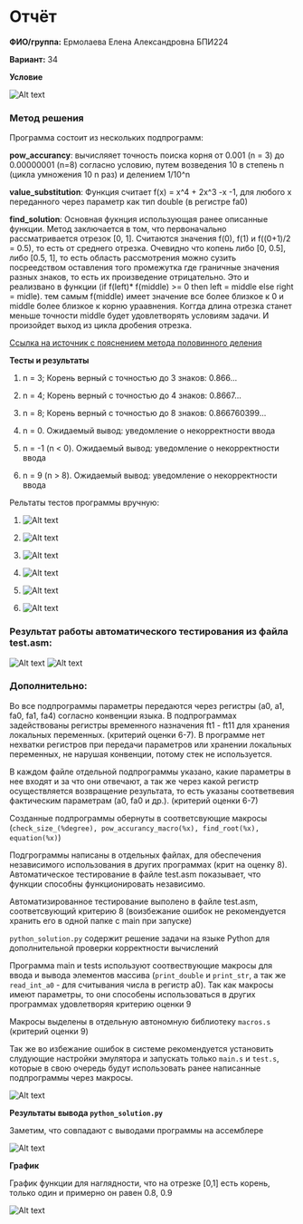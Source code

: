 

# Отчёт

__ФИО/группа:__ Ермолаева Елена Александровна БПИ224

__Вариант:__ 34

__Условие__

![Alt text](images/image.png)

### Метод решения
Программа состоит из нескольких подпрограмм:

__pow_accurancy__: вычисляяет точность поиска корня от 0.001 (n = 3) до 0.00000001 (n=8) согласно условию, путем возведения 10 в степень n (цикла умножения 10 n раз) и делением 1/10^n

__value_substitution__: Функция считает f(x) = x^4 + 2x^3 -x -1, для любого x переданного через параметр как тип double (в регистре fa0)

__find_solution__: Основная фукнция использующая ранее описанные функции. Метод заключается в том, что первоначально рассматривается отрезок
[0, 1]. Считаются значения f(0), f(1) и f((0+1)/2 = 0.5), то есть от среднего отрезка. Очевидно что копень либо [0, 0.5], либо [0.5, 1], то есть область рассмотрения можно сузить посреедством оставления того промежутка где граничные значения разных знаков, то есть их произведение отрицательно. Это и реализвано в функции (if f(left)* f(middle) >= 0 then left = middle else right = midle). тем самым f(middle) имеет значение все более близкое к 0 и middle более близкое к корню ураавнения. Коггда длина отрезка станет меньше точности middle будет удовлетворять условиям задачи. И произойдет выход из цикла дробения отрезка.  


[Ссылка на источник с пояснением метода половинного деления](https://elib.belstu.by/handle/123456789/33282#:~:text=%D0%9C%D0%B5%D1%82%D0%BE%D0%B4%20%D0%BF%D0%BE%D0%BB%D0%BE%D0%B2%D0%B8%D0%BD%D0%BD%D0%BE%D0%B3%D0%BE%20%D0%B4%D0%B5%D0%BB%D0%B5%D0%BD%D0%B8%D1%8F%20%D1%81%D0%BE%D1%81%D1%82%D0%BE%D0%B8%D1%82%20%D0%B2,%D0%BD%D0%B5%20%D1%81%D1%82%D0%B0%D0%BD%D0%B5%D1%82%20%D0%BC%D0%B5%D0%BD%D1%8C%D1%88%D0%B5%20%D0%B7%D0%B0%D0%B4%D0%B0%D0%BD%D0%BD%D0%BE%D0%B9%20%D1%82%D0%BE%D1%87%D0%BD%D0%BE%D1%81%D1%82%D0%B8.)

__Тесты и результаты__

1. n = 3; Корень верный с точностью до 3 знаков: 0.866...

2. n = 4; Корень верный с точностью до 4 знаков: 0.8667...

3. n = 8; Корень верный с точностью до 8 знаков: 0.866760399...

4. n = 0. Ожидаемый вывод: уведомление о некорректности ввода

5. n = -1 (n < 0). Ожидаемый вывод: уведомление о некорректности ввода

6. n = 9 (n > 8). Ожидаемый вывод: уведомление о некорректности ввода
   
Рельтаты тестов программы вручную:   

1.  ![Alt text](images/image-3.png)
 
2. ![Alt text](images/image-4.png)

3. ![Alt text](images/image-5.png)

4.  ![Alt text](images/image-6.png)

5. ![Alt text](images/image-7.png)

6. ![Alt text](images/image-8.png)



### Результат работы автоматического тестирования из файла test.asm:

![Alt text](images/image-1.png)
![Alt text](images/image-2.png)

### Дополнительно:

Во все подпрограммы параметры передаются через регистры (a0, a1, fa0, fa1, fa4) согласно конвенции языка. В подпрограммах задействованы регистры временного назначения ft1 - ft11 для хранения локальных переменных. (критерий оценки 6-7). В программе нет нехватки регистров при передачи параметров или хранении локальных переменных, не нарушая конвенции, потому стек не используется.

В каждом файле отдельной подпрограммы указано, какие параметры в нее входят и за что они отвечают, а так же через какой регистр осуществляется возвращение результата, то есть указаны соответвевия фактическим параметрам (a0, fa0 и др.). (критерий оценки 6-7)

Созданные подпрограммы обернуты в соответсвующие макросы (`check_size_(%degree), pow_accurancy_macro(%x), find_root(%x), equation(%x)`)

Подгрограммы написаны в отдельных файлах, для обеспечения независимого использования в других программах (крит на оценку 8). Автоматическое тестирование в файле test.asm показывает, что функции способны функционировать независимо.

Автоматизированное тестирование выполено в файле test.asm, соответсвующий критерию 8 (воизбежание ошибок не рекомендуется хранить его в одной папке с main при запуске)

`python_solution.py` содержит решение задачи на языке Python для дополнительной проверки корректности вычислений

Программа main и tests используют соотвествующие макросы для ввода и вывода элементов массива (`print_double` и `print_str`, а так же `read_int_a0` - для считывания числа в регистр a0). Так как макросы имеют параметры, то они способены использоваться в других программах удовлетворяя критерию оценки 9

Макросы выделены в отдельную автономную библиотеку `macros.s` (критерий оценки 9)

Так же во избежание ошибок в системе рекомендуется установить слудующие настройки эмулятора и запускать только `main.s` и `test.s`, которые в свою очередь будут использовать ранее написанные подпрограммы через макросы.

![Alt text](images/image-9.png)

__Результаты вывода `python_solution.py`__

Заметим, что совпадают с выводами программы на ассемблере 

![Alt text](images/image-10.png)

__График__

График функции для наглядности, что на отрезке [0,1] есть корень, только один и примерно он равен 0.8, 0.9

![Alt text](images/image-11.png)





